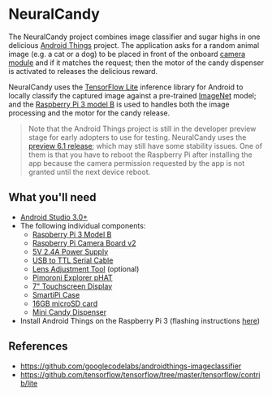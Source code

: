 # NeuralCandy

The NeuralCandy project combines image classifier and sugar highs in one delicious [Android Things](https://developer.android.com/things/get-started/index.html) project. The application asks for a random animal image (e.g. a cat or a dog) to be placed in front of the onboard [camera module](https://www.raspberrypi.org/products/camera-module-v2/) and if it matches the request; then the motor of the candy dispenser is activated to releases the delicious reward.

NeuralCandy uses the  [TensorFlow Lite](https://github.com/tensorflow/tensorflow/tree/master/tensorflow/contrib/lite#tensorflow-lite) inference library for Android to locally classify the captured image against a pre-trained [ImageNet](http://image-net.org/) model; and the [Raspberry Pi 3 model B](https://developer.android.com/things/hardware/raspberrypi.html) is used to handles both the image processing and the motor for the candy release.

> Note that the Android Things project is still in the developer preview stage for early adopters to use for testing. NeuralCandy uses the [preview 6.1 release](https://developer.android.com/things/preview/releases.html#preview-6-1); which may still have some stability issues.  One of them is that you have to reboot the Raspberry Pi after installing the app because the camera permission requested by the app is not granted until the next device reboot.

## What you'll need

- [Android Studio 3.0+](https://developer.android.com/studio/index.html)
- The following individual components:
  - [Raspberry Pi 3 Model B](https://www.adafruit.com/product/3055)
  - [Raspberry Pi Camera Board v2](https://www.adafruit.com/product/3099)
  - [5V 2.4A Power Supply](https://www.adafruit.com/product/1995)
  - [USB to TTL Serial Cable](https://www.adafruit.com/product/954)
  - [Lens Adjustment Tool](https://www.adafruit.com/product/3518) (optional)
  - [Pimoroni Explorer pHAT](https://www.adafruit.com/product/3018)
  - [7" Touchscreen Display](https://www.adafruit.com/product/2718)
  - [SmartiPi Case](https://www.adafruit.com/product/3576)
  - [16GB microSD card](https://www.amazon.com/gp/product/B010Q57SEE/ref=ox_sc_act_title_2?smid=ATVPDKIKX0DER&psc=1)
  - [Mini Candy Dispenser](https://www.amazon.com/gp/product/B00RM5UQP0/ref=ox_sc_act_title_1?smid=A25PA0SPA3UQ4X&psc=1)
- Install Android Things on the Raspberry Pi 3 (flashing instructions [here](https://developer.android.com/things/hardware/raspberrypi.html))

## References
- https://github.com/googlecodelabs/androidthings-imageclassifier
- https://github.com/tensorflow/tensorflow/tree/master/tensorflow/contrib/lite
